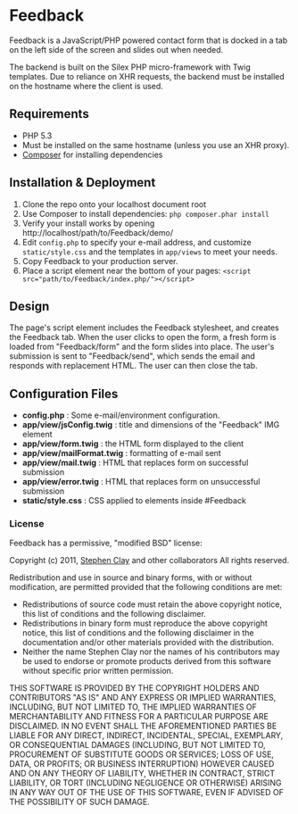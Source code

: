 
# Feedback

Feedback is a JavaScript/PHP powered contact form that is docked in a tab on the left side of the screen and slides out when needed.

The backend is built on the Silex PHP micro-framework with Twig templates. Due to reliance on XHR requests, the backend must be installed on the hostname where the client is used.

## Requirements

 * PHP 5.3
 * Must be installed on the same hostname (unless you use an XHR proxy).
 * [Composer](http://getcomposer.org/) for installing dependencies

## Installation & Deployment

 1. Clone the repo onto your localhost document root
 1. Use Composer to install dependencies: `php composer.phar install`
 1. Verify your install works by opening http://localhost/path/to/Feedback/demo/
 1. Edit `config.php` to specify your e-mail address, and customize `static/style.css` and the templates in `app/views` to meet your needs.
 1. Copy Feedback to your production server.
 1. Place a script element near the bottom of your pages: `<script src="path/to/Feedback/index.php/"></script>`

## Design

The page's script element includes the Feedback stylesheet, and creates the Feedback tab. When the user clicks to open the form, a fresh form is loaded from "Feedback/form" and the form slides into place. The user's submission is sent to "Feedback/send", which sends the email and responds with replacement HTML. The user can then close the tab.

## Configuration Files

 * **config.php** : Some e-mail/environment configuration.
 * **app/view/jsConfig.twig** : title and dimensions of the "Feedback" IMG element
 * **app/view/form.twig** : the HTML form displayed to the client
 * **app/view/mailFormat.twig** : formatting of e-mail sent
 * **app/view/mail.twig** : HTML that replaces form on successful submission
 * **app/view/error.twig** : HTML that replaces form on unsuccessful submission
 * **static/style.css** : CSS applied to elements inside #Feedback

### License

Feedback has a permissive, "modified BSD" license:

Copyright (c) 2011, [Stephen Clay](http://www.mrclay.org/) and other collaborators
All rights reserved.

Redistribution and use in source and binary forms, with or without
modification, are permitted provided that the following conditions are met:

* Redistributions of source code must retain the above copyright notice, this list of conditions and the following disclaimer.
* Redistributions in binary form must reproduce the above copyright notice, this list of conditions and the following disclaimer in the documentation and/or other materials provided with the distribution.
* Neither the name Stephen Clay nor the names of his contributors may be used to endorse or promote products derived from this software without specific prior written permission.

THIS SOFTWARE IS PROVIDED BY THE COPYRIGHT HOLDERS AND CONTRIBUTORS "AS IS" AND
ANY EXPRESS OR IMPLIED WARRANTIES, INCLUDING, BUT NOT LIMITED TO, THE IMPLIED
WARRANTIES OF MERCHANTABILITY AND FITNESS FOR A PARTICULAR PURPOSE ARE
DISCLAIMED. IN NO EVENT SHALL THE AFOREMENTIONED PARTIES BE LIABLE FOR ANY
DIRECT, INDIRECT, INCIDENTAL, SPECIAL, EXEMPLARY, OR CONSEQUENTIAL DAMAGES
(INCLUDING, BUT NOT LIMITED TO, PROCUREMENT OF SUBSTITUTE GOODS OR SERVICES;
LOSS OF USE, DATA, OR PROFITS; OR BUSINESS INTERRUPTION) HOWEVER CAUSED AND
ON ANY THEORY OF LIABILITY, WHETHER IN CONTRACT, STRICT LIABILITY, OR TORT
(INCLUDING NEGLIGENCE OR OTHERWISE) ARISING IN ANY WAY OUT OF THE USE OF THIS
SOFTWARE, EVEN IF ADVISED OF THE POSSIBILITY OF SUCH DAMAGE.